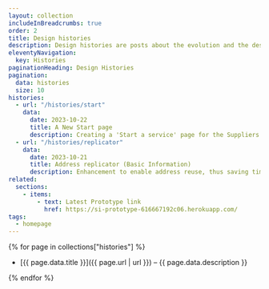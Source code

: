 ```yaml
---
layout: collection
includeInBreadcrumbs: true
order: 2
title: Design histories
description: Design histories are posts about the evolution and the design decisions of the service. They are smaller than case studies and provide a snapshot on a section of the whole service.
eleventyNavigation:
  key: Histories
paginationHeading: Design Histories
pagination:
  data: histories
  size: 10
histories:
  - url: "/histories/start"
    data:
      date: 2023-10-22
      title: A New Start page
      description: Creating a 'Start a service' page for the Suppliers information service.
  - url: "/histories/replicator"
    data:
      date: 2023-10-21
      title: Address replicator (Basic Information)
      description: Enhancement to enable address reuse, thus saving time and improving accuracy.
related:
  sections:
    - items:
        - text: Latest Prototype link
          href: https://si-prototype-616667192c06.herokuapp.com/
tags:
  - homepage
---
```


{% for page in collections["histories"] %}

- [{{ page.data.title }}]({{ page.url | url }}) – {{ page.data.description }}

{% endfor %}
